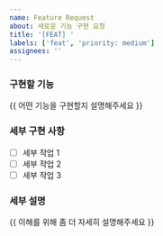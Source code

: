 ```yaml
---
name: Feature Request
about: 새로운 기능 구현 요청
title: '[FEAT] '
labels: ['feat', 'priority: medium']
assignees: ''
---
```


### 구현할 기능
{{ 어떤 기능을 구현할지 설명해주세요 }}

### 세부 구현 사항
- [ ] 세부 작업 1
- [ ] 세부 작업 2
- [ ] 세부 작업 3

### 세부 설명
{{ 이해를 위해 좀 더 자세히 설명해주세요 }}
